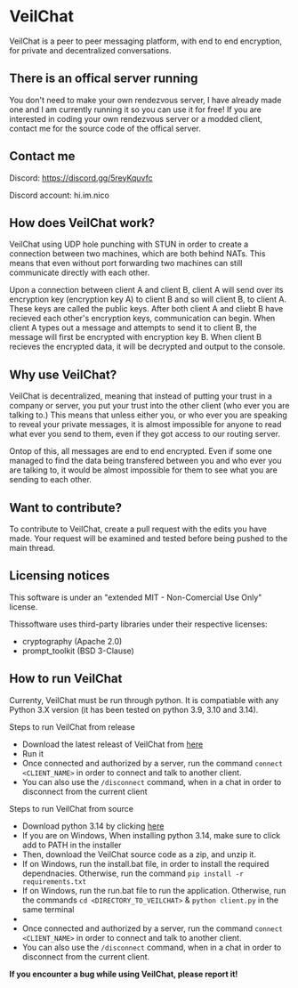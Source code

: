 # VeilChat
VeilChat is a peer to peer messaging platform, with end to end encryption, for private and decentralized conversations.

## There is an offical server running
You don't need to make your own rendezvous server, I have already made one and I am currently running it so you can use it for free!
If you are interested in coding your own rendezvous server or a modded client, contact me for the source code of the offical server.

## Contact me
Discord: https://discord.gg/5reyKquvfc

Discord account: hi.im.nico

## How does VeilChat work?
VeilChat using UDP hole punching with STUN in order to create a connection between two machines, which are both behind NATs. This means that even without port forwarding two machines can still communicate directly with each other.

Upon a connection between client A and client B, client A will send over its encryption key (encryption key A) to client B and so will client B, to client A. These keys are called the public keys. After both client A and cliebt B have recieved each other's encryption keys, communication can begin. When client A types out a message and attempts to send it to client B, the message will first be encrypted with encryption key B. When client B recieves the encrypted data, it will be decrypted and output to the console.


## Why use VeilChat?
VeilChat is decentralized, meaning that instead of putting your trust in a company or server, you put your trust into the other client (who ever you are talking to.) This means that unless either you, or who ever you are speaking to reveal your private messages, it is almost impossible for anyone to read what ever you send to them, even if they got access to our routing server.

Ontop of this, all messages are end to end encrypted. Even if some one managed to find the data being transfered between you and who ever you are talking to, it would be almost impossible for them to see what you are sending to each other.


## Want to contribute?
To contribute to VeilChat, create a pull request with the edits you have made. Your request will be examined and tested before being pushed to the main thread.


## Licensing notices
This software is under an "extended MIT - Non-Comercial Use Only" license.

Thissoftware uses third-party libraries under their respective licenses:
- cryptography (Apache 2.0)
- prompt_toolkit (BSD 3-Clause)


## How to run VeilChat
Currenty, VeilChat must be run through python. It is compatiable with any Python 3.X version (it has been tested on python 3.9, 3.10 and 3.14).

Steps to run VeilChat from release
- Download the latest releast of VeilChat from [here](https://github.com/NicoOnIce/VeilChat/releases)
- Run it
- Once connected and authorized by a server, run the command `connect <CLIENT_NAME>` in order to connect and talk to another client.
- You can also use the `/disconnect` command, when in a chat in order to disconnect from the current client

Steps to run VeilChat from source
- Download python 3.14 by clicking [here](https://www.python.org/downloads/release/python-3140/)
- If you are on Windows, When installing python 3.14, make sure to click add to PATH in the installer
- Then, download the VeilChat source code as a zip, and unzip it.
- If on Windows, run the install.bat file, in order to install the required dependnacies. Otherwise, run the command `pip install -r   requirements.txt`
- If on Windows, run the run.bat file to run the application. Otherwise, run the commands `cd <DIRECTORY_TO_VEILCHAT>` & `python client.py` in the same terminal
- 
- Once connected and authorized by a server, run the command `connect <CLIENT_NAME>` in order to connect and talk to another client.
- You can also use the `/disconnect` command, when in a chat in order to disconnect from the current client.

**If you encounter a bug while using VeilChat, please report it!**
